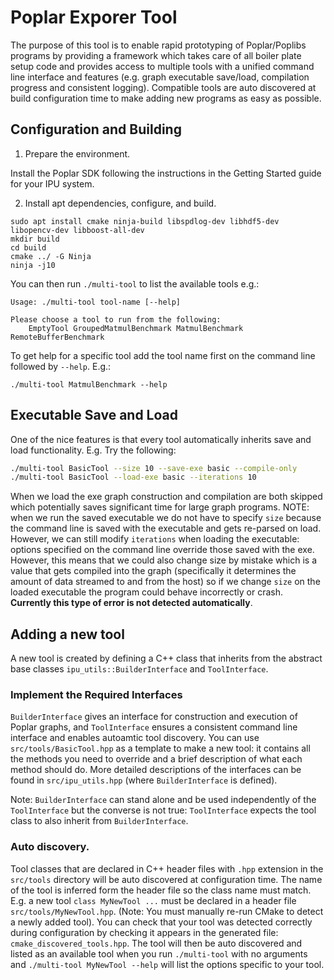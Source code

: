 # Poplar Exporer Tool

The purpose of this tool is to enable rapid prototyping of Poplar/Poplibs programs by providing
a framework which takes care of all boiler plate setup code and provides access to multiple
tools with a unified command line interface and features (e.g. graph executable save/load, compilation
progress and consistent logging). Compatible tools are auto discovered at build configuration time
to make adding new programs as easy as possible.

## Configuration and Building

1) Prepare the environment.

Install the Poplar SDK following the instructions in the Getting Started guide for your IPU system.

2) Install apt dependencies, configure, and build.

```
sudo apt install cmake ninja-build libspdlog-dev libhdf5-dev libopencv-dev libboost-all-dev
mkdir build
cd build
cmake ../ -G Ninja
ninja -j10
```

You can then run `./multi-tool` to list the available tools e.g.:

```
Usage: ./multi-tool tool-name [--help]

Please choose a tool to run from the following:
    EmptyTool GroupedMatmulBenchmark MatmulBenchmark RemoteBufferBenchmark 
```

To get help for a specific tool add the tool name first on the command line followed
by `--help`. E.g.:
```
./multi-tool MatmulBenchmark --help
```

## Executable Save and Load

One of the nice features is that every tool automatically inherits save and load functionality.
E.g. Try the following:
```bash
./multi-tool BasicTool --size 10 --save-exe basic --compile-only
./multi-tool BasicTool --load-exe basic --iterations 10
```
When we load the exe graph construction and compilation are both skipped which potentially
saves significant time for large graph programs. NOTE: when we run the saved executable
we do not have to specify `size` because the command line is saved with the executable and
gets re-parsed on load. However, we can still modify `iterations` when loading the executable:
options specified on the command line override those saved with the exe. However, this means
that we could also change size by mistake which is a value that gets compiled into the graph
(specifically it determines the amount of data streamed to and from the host) so if we change
`size` on the loaded executable the program could behave incorrectly or crash. **Currently this
type of error is not detected automatically**.

## Adding a new tool

A new tool is created by defining a C++ class that inherits from the abstract base
classes `ipu_utils::BuilderInterface` and `ToolInterface`.

### Implement the Required Interfaces

`BuilderInterface` gives an interface for
construction and execution of Poplar graphs, and `ToolInterface` ensures a consistent command
line interface and enables autoamtic tool discovery. You can use `src/tools/BasicTool.hpp` as
a template to make a new tool: it contains all the methods you need to override and a brief
description of what each method should do. More detailed descriptions of the interfaces can
be found in `src/ipu_utils.hpp` (where `BuilderInterface` is defined).

Note: `BuilderInterface` can stand alone and be used independently of the `ToolInterface` but
the converse is not true: `ToolInterface` expects the tool class to also inherit from
`BuilderInterface`.

### Auto discovery.

Tool classes that are declared in C++ header files with `.hpp` extension in the `src/tools` directory
will be auto discovered at configuration time. The name of the tool is inferred form the header file
so the class name must match. E.g. a new tool `class MyNewTool ...` must be declared in a header file
`src/tools/MyNewTool.hpp`. (Note: You must manually re-run CMake to detect a newly added tool).
You can check that your tool was detected correctly during configuration by checking it appears in
the generated file: `cmake_discovered_tools.hpp`. The tool will then be auto discovered and listed as
an available tool when you run `./multi-tool` with no arguments and `./multi-tool MyNewTool --help`
will list the options specific to your tool.
